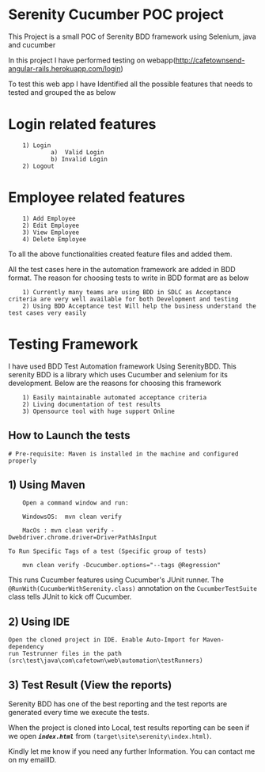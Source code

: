 # Serenity Cucumber POC project

This Project is a small POC of Serenity BDD framework using Selenium, java and cucumber

In this project I have performed testing on webapp(http://cafetownsend-angular-rails.herokuapp.com/login)

To test this web app I have Identified all the possible features that needs to tested and grouped the as below

# Login related features
		
		1) Login 
			    a)  Valid Login 
			    b) Invalid Login
		2) Logout
		
# Employee related features
		
		1) Add Employee
		2) Edit Employee
		3) View Employee 
		4) Delete Employee
		
To all the above functionalities created feature files and added them.

All the test cases here in the automation framework are added in BDD format. The reason for choosing tests to write in BDD format are as below

		1) Currently many teams are using BDD in SDLC as Acceptance criteria are very well available for both Development and testing
		2) Using BDD Acceptance test Will help the business understand the test cases very easily
		
# Testing Framework

I have used BDD Test Automation framework Using SerenityBDD. This serenity BDD is a library which uses Cucumber and selenium for its development. Below are the reasons for choosing this framework

		1) Easily maintainable automated acceptance criteria 
		2) Living documentation of test results
		3) Opensource tool with huge support Online
		


## How to Launch the tests

	# Pre-requisite: Maven is installed in the machine and configured properly
	
## 1) Using Maven

		Open a command window and run:

		WindowsOS:	mvn clean verify 

		MacOs : mvn clean verify -Dwebdriver.chrome.driver=DriverPathAsInput

	To Run Specific Tags of a test (Specific group of tests)

	  	mvn clean verify -Dcucumber.options="--tags @Regression"

This runs Cucumber features using Cucumber's JUnit runner. The `@RunWith(CucumberWithSerenity.class)` annotation on the `CucumberTestSuite`
class tells JUnit to kick off Cucumber.

## 2) Using IDE
	Open the cloned project in IDE. Enable Auto-Import for Maven-dependency
	run Testrunner files in the path (src\test\java\com\cafetown\web\automation\testRunners)


## 3) Test Result (View the reports)
Serenity BDD has one of the best reporting and the test reports are generated every time we execute the tests.

When the project is cloned into Local, test results reporting can be seen if we open **_`index.html`_** from `(target\site\serenity\index.html)`.

Kindly let me know if you need any further Information. You can contact me on my emailID.	
	





		
